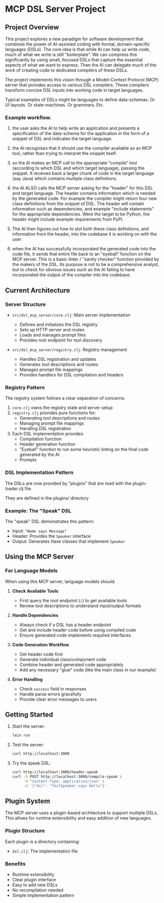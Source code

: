 # MCP DSL Server Project

## Project Overview

This project explores a new paradigm for software development that combines the power of AI-assisted coding with formal, domain-specific languages (DSLs). The core idea is that while AI can help us write code, much of what we write is still "boilerplate". We can compress this significantly by using small, focused DSLs that capture the essential aspects of what we want to express. Then the AI can delegate much of the work of creating code to dedicated compilers of these DSLs.

The project implements this vision through a Model-Context Protocol (MCP) server that provides access to various DSL compilers. These compilers transform concise DSL inputs into working code in target languages.

Typical examples of DSLs might be languages to define data-schemas. Or UI layouts. Or state-machines. Or grammars. Etc.

### Example workflow.

1) the user asks the AI to help write an application and presents a specification of the data-schema for the application in the form of a snippet of DSL and indicates the target language.

2) the AI recognises that it should use the compiler available as an MCP tool, rather than trying to interpret the snippet itself.

3) so the AI makes an MCP call to the appropriate "compile" tool (according to which DSL and which target language), passing the snippet. It receives back a larger chunk of code in the target language (say Java) which contains multiple class definitions.

4) the AI ALSO calls the MCP server asking for the "header" for this DSL and target language. The header contains information which is needed by the generated code. For example the compiler might return four new class definitions from the snippet of DSL. The header will contain information such as dependencies, and example "include statements" for the appropriate dependencies. Were the target to be Python, the header might include example requirements from PyPI.

5) The AI then figures out how to slot both these class definitions, and information from the header, into the codebase it is working on with the user

6) when the AI has successfully incorporated the generated code into the code file, it sends that entire file back to an "eyeball" function on the MCP server. This is a basic linter / "sanity checker" function provided by the makers of the DSL. Its purpose is not to be a comprehensive analyst, but to check for obvious issues such as the AI failing to have incorporated the output of the compiler into the codebase. 

## Current Architecture

### Server Structure
- `src/dsl_mcp_server/core.clj`: Main server implementation
  - Defines and initializes the DSL registry
  - Sets up HTTP server and routes
  - Loads and manages prompt files
  - Provides root endpoint for tool discovery

- `src/dsl_mcp_server/registry.clj`: Registry management
  - Handles DSL registration and updates
  - Generates tool descriptions and routes
  - Manages prompt file mappings
  - Provides handlers for DSL compilation and headers


### Registry Pattern
The registry system follows a clear separation of concerns:
1. `core.clj` owns the registry state and server setup
2. `registry.clj` provides pure functions for:
   - Generating tool descriptions and routes
   - Managing prompt file mappings
   - Handling DSL registration
3. Each DSL implementation provides:
   - Compilation function
   - Header generation function
   - "Eyeball" function to run some heuristic linting on the final code generated by the AI
   - Prompts

### DSL Implementation Pattern
The DSLs are now provided by "plugins" that are read with the plugin-loader.clj file. 

They are defined in the plugins/ directory

### Example: The "Speak" DSL
The "speak" DSL demonstrates this pattern:
- Input: `"Name says Message"`
- Header: Provides the `Speaker` interface
- Output: Generates Haxe classes that implement `Speaker`

## Using the MCP Server

### For Language Models

When using this MCP server, language models should:

1. **Check Available Tools**
   - First query the root endpoint (`/`) to get available tools
   - Review tool descriptions to understand input/output formats

2. **Handle Dependencies**
   - Always check if a DSL has a header endpoint
   - Get and include header code before using compiled code
   - Ensure generated code implements required interfaces

3. **Code Generation Workflow**
   - Get header code first
   - Generate individual class/component code
   - Combine header and generated code appropriately
   - Add any necessary "glue" code (like the main class in our example)

4. **Error Handling**
   - Check `success` field in responses
   - Handle parse errors gracefully
   - Provide clear error messages to users


## Getting Started

1. Start the server:
   ```bash
   lein run
   ```

2. Test the server:
   ```bash
   curl http://localhost:3000
   ```

3. Try the speak DSL:
   ```bash
   curl http://localhost:3000/header-speak
   curl -X POST http://localhost:3000/compile-speak \
        -H "Content-Type: application/json" \
        -d '{"dsl": "TestSpeaker says Hello"}'
   ```

## Plugin System

The MCP server uses a plugin-based architecture to support multiple DSLs. This allows for runtime extensibility and easy addition of new languages.

### Plugin Structure
Each plugin is a directory containing:
- `dsl.clj`: The implementation file

### Benefits
- Runtime extensibility
- Clear plugin interface
- Easy to add new DSLs
- No recompilation needed
- Simple implementation pattern


